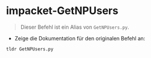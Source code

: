# impacket-GetNPUsers

> Dieser Befehl ist ein Alias von `GetNPUsers.py`.

- Zeige die Dokumentation für den originalen Befehl an:

`tldr GetNPUsers.py`
